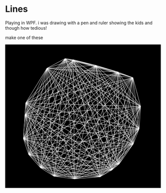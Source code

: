 # Lines
Playing in WPF. i was drawing with a pen and ruler showing the kids and though how tedious!

make one of these

![Image of the thing](https://github.com/benmcevoy/Lines/blob/master/Lines/Capture.PNG)
